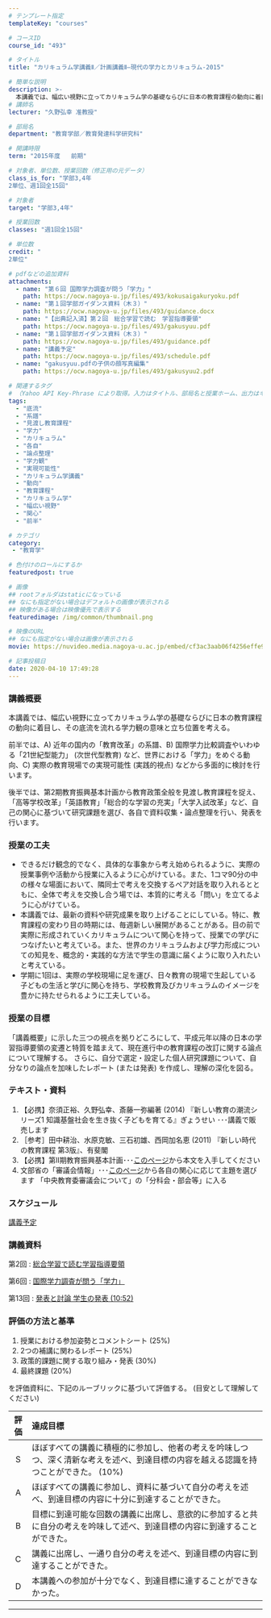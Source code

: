 ```yaml
---
# テンプレート指定
templateKey: "courses"

# コースID
course_id: "493"

# タイトル
title: "カリキュラム学講義Ⅱ／計画講義Ⅱ―現代の学力とカリキュラム-2015"

# 簡単な説明
description: >-
  本講義では、幅広い視野に立ってカリキュラム学の基礎ならびに日本の教育課程の動向に着目し、その底流を流れる学力観の意味と立ち位置を考える。前半では、A) 近年の国内の「教育改革」の系譜、B) 国際学力比較調査やいわゆる「21世紀型能力」 (次世代型教育) など、世界における「学力」をめぐる動向、C) 実際の教育現場での実現可能性 (実践的視点) などから多面的に検討を行います。後半では、第2 ....
# 講師名
lecturer: "久野弘幸 准教授"

# 部局名
department: "教育学部／教育発達科学研究科"

# 開講時限
term: "2015年度	前期"

# 対象者、単位数、授業回数（修正用の元データ）
class_is_for: "学部3,4年
2単位、週1回全15回"

# 対象者
target: "学部3,4年"

# 授業回数
classes: "週1回全15回"

# 単位数
credit: "
2単位"

# pdfなどの追加資料
attachments:
  - name: "第６回 国際学力調査が問う「学力」" 
    path: https://ocw.nagoya-u.jp/files/493/kokusaigakuryoku.pdf
  - name: "第１回学部ガイダンス資料（木３）" 
    path: https://ocw.nagoya-u.jp/files/493/guidance.docx
  - name: "【出典記入済】第２回　総合学習で読む　学習指導要領" 
    path: https://ocw.nagoya-u.jp/files/493/gakusyuu.pdf
  - name: "第１回学部ガイダンス資料（木３）" 
    path: https://ocw.nagoya-u.jp/files/493/guidance.pdf
  - name: "講義予定" 
    path: https://ocw.nagoya-u.jp/files/493/schedule.pdf
  - name: "gakusyuu.pdfの子供の顔写真編集" 
    path: https://ocw.nagoya-u.jp/files/493/gakusyuu2.pdf

# 関連するタグ
# （Yahoo API Key-Phrase により取得。入力はタイトル、部局名と授業ホーム、出力はキーフレーズ（tags））
tags:
  - "底流"
  - "系譜"
  - "見渡し教育課程"
  - "学力"
  - "カリキュラム"
  - "各自"
  - "論点整理"
  - "学力観"
  - "実現可能性"
  - "カリキュラム学講義"
  - "動向"
  - "教育課程"
  - "カリキュラム学"
  - "幅広い視野"
  - "関心"
  - "前半"

# カテゴリ
category:
 - "教育学"

# 色付けのロールにするか
featuredpost: true

# 画像
## rootフォルダはstaticになっている
## なにも指定がない場合はデフォルトの画像が表示される
## 映像がある場合は映像優先で表示する
featuredimage: /img/common/thumbnail.png

# 映像のURL
## なにも指定がない場合は画像が表示される
movie: https://nuvideo.media.nagoya-u.ac.jp/embed/cf3ac3aab06f4256effe9059bf4b549491a4bbd0

# 記事投稿日
date: 2020-04-10 17:49:28
---
```


### 講義概要

本講義では、幅広い視野に立ってカリキュラム学の基礎ならびに日本の教育課程の動向に着目し、その底流を流れる学力観の意味と立ち位置を考える。

前半では、A) 近年の国内の「教育改革」の系譜、B) 国際学力比較調査やいわゆる「21世紀型能力」 (次世代型教育) など、世界における「学力」をめぐる動向、C) 実際の教育現場での実現可能性 (実践的視点) などから多面的に検討を行います。

後半では、第2期教育振興基本計画から教育政策全般を見渡し教育課程を捉え、「高等学校改革」「英語教育」「総合的な学習の充実」「大学入試改革」など、自己の関心に基づいて研究課題を選び、各自で資料収集・論点整理を行い、発表を行います。


### 授業の工夫

* できるだけ観念的でなく、具体的な事象から考え始められるように、実際の授業事例や活動から授業に入るように心がけている。また、1コマ90分の中の様々な場面において、隣同士で考えを交換するペア対話を取り入れるとともに、全体で考えを交換し合う場では、本質的に考える「問い」を立てるように心がけている。
* 本講義では、最新の資料や研究成果を取り上げることにしている。特に、教育課程の変わり目の時期には、毎週新しい展開があることがある。目の前で実際に形成されていくカリキュラムについて関心を持って、授業での学びにつなげたいと考えている。また、世界のカリキュラムおよび学力形成についての知見を、概念的・実践的な方法で学生の意識に届くように取り入れたいと考えている。
* 学期に1回は、実際の学校現場に足を運び、日々教育の現場で生起している子どもの生活と学びに関心を持ち、学校教育及びカリキュラムのイメージを豊かに持たせられるように工夫している。





### 授業の目標

「講義概要」に示した三つの視点を拠りどころにして、平成元年以降の日本の学習指導要領の変遷と特質を踏まえて、現在進行中の教育課程の改訂に関する論点について理解する。 さらに、自分で選定・設定した個人研究課題について、自分なりの論点を加味したレポート (または発表) を作成し、理解の深化を図る。

### テキスト・資料

1. 【必携】奈須正裕、久野弘幸、斎藤一弥編著 (2014) 『新しい教育の潮流シリーズ1 知識基盤社会を生き抜く子どもを育てる』ぎょうせい ･･･講義で販売します
2. ［参考］田中耕治、水原克敏、三石初雄、西岡加名恵 (2011) 『新しい時代の教育課程 第3版』、有斐閣
3. 【必携】第Ⅱ期教育振興基本計画･･･[このページ](http://www.mext.go.jp/b_menu/shingi/chukyo/chukyo9/sonota/1334511.htm)から本文を入手してください
4. 文部省の「審議会情報」･･･[このページ](http://www.mext.go.jp/b_menu/shingi/chukyo/chukyo0/index.htm)から各自の関心に応じて主題を選びます 「中央教育委審議会について」の「分科会・部会等」に入る


### スケジュール
[講義予定](https://ocw.nagoya-u.jp/files/493/schedule.pdf) 


### 講義資料

第2回
: [総合学習で読む学習指導要領](https://ocw.nagoya-u.jp/files/493/gakusyuu2.pdf) 

第6回
: [国際学力調査が問う「学力」](https://ocw.nagoya-u.jp/files/493/kokusaigakuryoku.pdf) 

第13回
: <a href="https://nuvideo.media.nagoya-u.ac.jp/embed/cf3ac3aab06f4256effe9059bf4b549491a4bbd0" target="blank">発表と討論 学生の発表 (10:52)</a>





### 評価の方法と基準

1.  授業における参加姿勢とコメントシート (25%)
2.  2つの補講に関わるレポート (25%)
3.  政策的課題に関する取り組み・発表 (30%)
4.  最終課題 (20%)

を評価資料に、下記のルーブリックに基づいて評価する。 (目安として理解してください)

|評価|達成目標 |
|:-:|:-|
|S | ほぼすべての講義に積極的に参加し、他者の考えを吟味しつつ、深く清新な考えを述べ、到達目標の内容を越える認識を持つことができた。 (10%) |
|A | ほぼすべての講義に参加し、資料に基づいて自分の考えを述べ、到達目標の内容に十分に到達することができた。|
|B | 目標に到達可能な回数の講義に出席し、意欲的に参加すると共に自分の考えを吟味して述べ、到達目標の内容に到達することができた。|
|C | 講義に出席し、一通り自分の考えを述べ、到達目標の内容に到達することができた。|
|D | 本講義への参加が十分でなく、到達目標に達することができなかった。|





-----